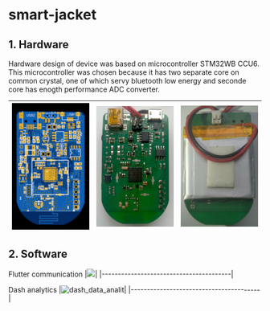 # smart-jacket
## 1. Hardware

Hardware design of device was based on microcontroller STM32WB CCU6. This microcontroller was chosen because  it  has two separate core on common crystal, one of which servy bluetooth low energy and  seconde core  has enogth performance ADC converter.

  | <img src="/Hardware/view.png" width="200" /> | <img src="/Hardware/assemb_board.jpg" width="200" /> | <img src="/Hardware/back_side.png" width="200" /> |
  |----------------------------------------|----------------------------------------|----------------------------------------|
 

## 2. Software
  Flutter communication
  |<img src= "https://user-images.githubusercontent.com/73643145/136924515-f65f8352-eae1-4712-b7b4-9862755d9dff.gif"  width="320"/>|
  |----------------------------------------|
  

  
  Dash analytics
   |![dash_data_analit](https://user-images.githubusercontent.com/73643145/136027669-c8859045-085c-4967-882e-190111af3acc.gif)|
   |----------------------------------------|
